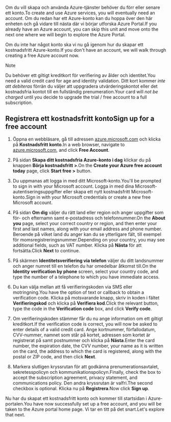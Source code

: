 <span data-ttu-id="bbf22-101">Om du vill skapa och använda Azure-tjänster behöver du förr eller senare ett konto.</span><span class="sxs-lookup"><span data-stu-id="bbf22-101">To create and use Azure services, you will eventually need an account.</span></span> <span data-ttu-id="bbf22-102">Om du redan har ett Azure-konto kan du hoppa över den här enheten och gå vidare till nästa där vi börjar utforska Azure Portal.</span><span class="sxs-lookup"><span data-stu-id="bbf22-102">If you already have an Azure account, you can skip this unit and move onto the next one where we will begin to explore the Azure Portal.</span></span>

<span data-ttu-id="bbf22-103">Om du inte har något konto ska vi nu gå igenom hur du skapar ett kostnadsfritt Azure-konto.</span><span class="sxs-lookup"><span data-stu-id="bbf22-103">If you don't have an account, we will walk through creating a free Azure account now.</span></span>

> [!NOTE]
> <span data-ttu-id="bbf22-104">Du behöver ett giltigt kreditkort för verifiering av ålder och identitet.</span><span class="sxs-lookup"><span data-stu-id="bbf22-104">You need a valid credit card for age and identity validation.</span></span> <span data-ttu-id="bbf22-105">Ditt kort kommer _inte att debiteras_ förrän du väljer att uppgradera utvärderingskontot eller det kostnadsfria kontot till en fullständig prenumeration.</span><span class="sxs-lookup"><span data-stu-id="bbf22-105">Your card will _not be charged_ until you decide to upgrade the trial / free account to a full subscription.</span></span>

## <a name="sign-up-for-a-free-account"></a><span data-ttu-id="bbf22-106">Registrera ett kostnadsfritt konto</span><span class="sxs-lookup"><span data-stu-id="bbf22-106">Sign up for a free account</span></span>

1. <span data-ttu-id="bbf22-107">Öppna en webbläsare, gå till adressen [azure.microsoft.com](https://azure.microsoft.com?azure-portal=true) och klicka på **Kostnadsfritt konto**.</span><span class="sxs-lookup"><span data-stu-id="bbf22-107">In a web browser, navigate to [azure.microsoft.com](https://azure.microsoft.com?azure-portal=true), and click **Free Account**.</span></span>

1. <span data-ttu-id="bbf22-108">På sidan **Skapa ditt kostnadsfria Azure-konto i dag** klickar du på knappen **Börja kostnadsfritt >**.</span><span class="sxs-lookup"><span data-stu-id="bbf22-108">On the **Create your Azure free account today** page, click **Start free >** button.</span></span> 

1. <span data-ttu-id="bbf22-109">Du uppmanas att logga in med ditt Microsoft-konto.</span><span class="sxs-lookup"><span data-stu-id="bbf22-109">You'll be prompted to sign in with your Microsoft account.</span></span> <span data-ttu-id="bbf22-110">Logga in med dina Microsoft-autentiseringsuppgifter eller skapa ett nytt kostnadsfritt Microsoft-konto.</span><span class="sxs-lookup"><span data-stu-id="bbf22-110">Sign in with your Microsoft credentials or create a new free Microsoft account.</span></span>

1. <span data-ttu-id="bbf22-111">På sidan **Om dig** väljer du rätt land eller region och anger uppgifter som för- och efternamn samt e-postadress och telefonnummer.</span><span class="sxs-lookup"><span data-stu-id="bbf22-111">On the **About you** page, select your correct country or region, and then enter your first and last names, along with your email address and phone number.</span></span> <span data-ttu-id="bbf22-112">Beroende på vilket land du anger kan du se ytterligare fält, till exempel för momsregistreringsnummer.</span><span class="sxs-lookup"><span data-stu-id="bbf22-112">Depending on your country, you may see additional fields, such as VAT number.</span></span> <span data-ttu-id="bbf22-113">Klicka på **Nästa** för att fortsätta.</span><span class="sxs-lookup"><span data-stu-id="bbf22-113">Click **Next** to continue.</span></span>

1. <span data-ttu-id="bbf22-114">På skärmen **Identitetsverifiering via telefon** väljer du ditt landsnummer och anger numret till en telefon du har omedelbar åtkomst till.</span><span class="sxs-lookup"><span data-stu-id="bbf22-114">On the **Identity verification by phone** screen, select your country code, and type the number of a telephone to which you have immediate access.</span></span>

1. <span data-ttu-id="bbf22-115">Du kan välja mellan att få verifieringskoden via SMS eller motringning.</span><span class="sxs-lookup"><span data-stu-id="bbf22-115">You have the option of text or callback to obtain a verification code.</span></span> <span data-ttu-id="bbf22-116">Klicka på motsvarande knapp, skriv in koden i fältet **Verifieringskod** och klicka på **Verifiera kod**.</span><span class="sxs-lookup"><span data-stu-id="bbf22-116">Click the relevant button, type the code in the **Verification code** box, and click **Verify code**.</span></span>

1. <span data-ttu-id="bbf22-117">Om verifieringskoden stämmer får du nu ange information om ett giltigt kreditkort.</span><span class="sxs-lookup"><span data-stu-id="bbf22-117">If the verification code is correct, you will now be asked to enter details of a valid credit card.</span></span> <span data-ttu-id="bbf22-118">Ange kortnummer, förfallodatum, CVV-nummer, namnet som står på kortet, adressen som kortet är registrerat på samt postnummer och klicka på **Nästa**.</span><span class="sxs-lookup"><span data-stu-id="bbf22-118">Enter the card number, the expiration date, the CVV number, your name as it is written on the card, the address to which the card is registered, along with the postal or ZIP code, and then click **Next**.</span></span>

1. <span data-ttu-id="bbf22-119">Markera slutligen kryssrutan för att godkänna prenumerationsavtalet, sekretesspolicyn och kommunikationspolicyn.</span><span class="sxs-lookup"><span data-stu-id="bbf22-119">Finally, check the box to accept the subscription agreement, privacy statement, and communications policy.</span></span> <span data-ttu-id="bbf22-120">Den andra kryssrutan är valfri.</span><span class="sxs-lookup"><span data-stu-id="bbf22-120">The second checkbox is optional.</span></span> <span data-ttu-id="bbf22-121">Klicka nu på **Registrera**.</span><span class="sxs-lookup"><span data-stu-id="bbf22-121">Now click **Sign up**.</span></span>

<span data-ttu-id="bbf22-122">Nu har du skapat ett kostnadsfritt konto och kommer till startsidan i Azure-portalen.</span><span class="sxs-lookup"><span data-stu-id="bbf22-122">You have now successfully set up a free account, and you will be taken to the Azure portal home page.</span></span> <span data-ttu-id="bbf22-123">Vi tar en titt på det snart.</span><span class="sxs-lookup"><span data-stu-id="bbf22-123">Let's explore that next.</span></span>
